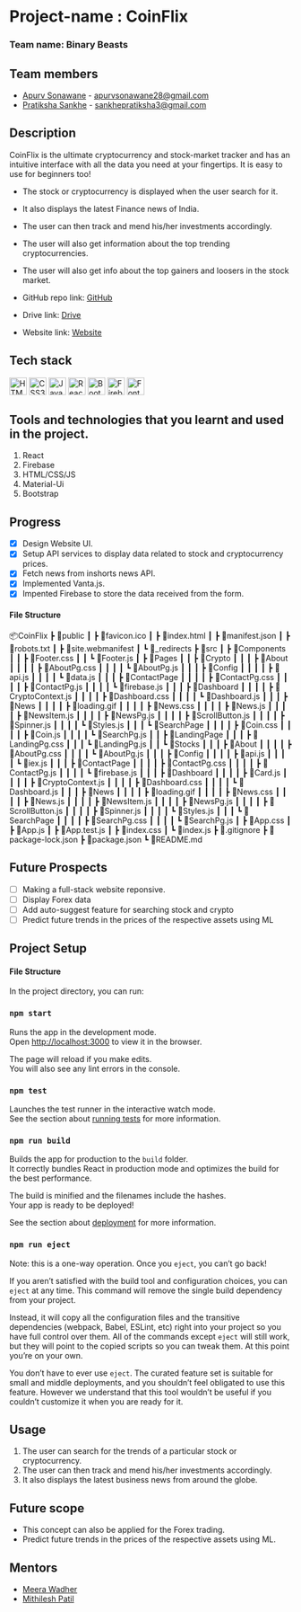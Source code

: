# Project-name : CoinFlix

### Team name: Binary Beasts

## Team members

* [Apurv Sonawane](https://github.com/Apurv428) - apurvsonawane28@gmail.com
* [Pratiksha Sankhe](https://github.com/psankhe28) - sankhepratiksha3@gmail.com

## Description

CoinFlix is the ultimate cryptocurrency and stock-market tracker and has an intuitive interface with all the data you need at your fingertips. It is easy to use for beginners too!

* The stock or cryptocurrency is displayed when the user search for it.
* It also displays the latest Finance news of India.
* The user can then track and mend his/her investments accordingly.
* The user will also get information about the top trending cryptocurrencies.
* The user will also get info about the top gainers and loosers in the stock market.

* GitHub repo link: [GitHub](https://github.com/Apurv428/CoinFlix)
* Drive link: [Drive](https://drive.google.com/drive/folders/1v1VVJW-2SXQJYHhatBgd1d-K5_nduqeS?usp=sharing)
* Website link: [Website](https://coinflix.vercel.app/)

## Tech stack

<a href="https://www.w3.org/TR/html5/" title="HTML5"><img src="https://github.com/get-icon/geticon/raw/master/icons/html-5.svg" alt="HTML5" width="31px" height="31px"></a>
<a href="https://www.w3.org/TR/CSS/" title="CSS3"><img src="https://github.com/get-icon/geticon/raw/master/icons/css-3.svg" alt="CSS3" width="31px" height="31px"></a>
<a href="https://developer.mozilla.org/en-US/docs/Web/JavaScript" title="JavaScript"><img src="https://github.com/get-icon/geticon/raw/master/icons/javascript.svg" alt="JavaScript" width="31px" height="31px"></a>
<a href="https://reactjs.org/" title="React"><img src="https://github.com/get-icon/geticon/raw/master/icons/react.svg" alt="React" width="31px" height="31px"></a>
<a href="https://getbootstrap.com/" title="Bootstrap"><img src="https://github.com/get-icon/geticon/blob/master/icons/bootstrap.svg" alt="Bootstrap" width="31px" height="31px"></a>
<a href="https://firebase.google.com/" title="Firebase"><img src="https://github.com/get-icon/geticon/blob/master/icons/firebase.svg" alt="Firebase" width="31px" height="31px"></a>
<a href="Fontawesome" title="Firebase"><img src="https://github.com/get-icon/geticon/blob/master/icons/font-awesome.svg" alt="Fontawesome" width="31px" height="31px"></a>

## Tools and technologies that you learnt and used in the project.

1. React
2. Firebase
3. HTML/CSS/JS
4. Material-Ui
5. Bootstrap

## Progress

- [x] Design Website UI.
- [x] Setup API services to display data related to stock and cryptocurrency prices.
- [x] Fetch news from inshorts news API.
- [x] Implemented Vanta.js.
- [x] Impented Firebase to store the data received from the form.

#### File Structure
📦CoinFlix
 ┣ 📂public
 ┃ ┣ 📜favicon.ico
 ┃ ┣ 📜index.html
 ┃ ┣ 📜manifest.json
 ┃ ┣ 📜robots.txt
 ┃ ┣ 📜site.webmanifest
 ┃ ┗ 📜_redirects
 ┣ 📂src
 ┃ ┣ 📂Components
 ┃ ┃ ┣ 📜Footer.css
 ┃ ┃ ┗ 📜Footer.js
 ┃ ┣ 📂Pages
 ┃ ┃ ┣ 📂Crypto
 ┃ ┃ ┃ ┣ 📂About
 ┃ ┃ ┃ ┃ ┣ 📜AboutPg.css
 ┃ ┃ ┃ ┃ ┗ 📜AboutPg.js
 ┃ ┃ ┃ ┣ 📂Config
 ┃ ┃ ┃ ┃ ┣ 📜api.js
 ┃ ┃ ┃ ┃ ┗ 📜data.js
 ┃ ┃ ┃ ┣ 📂ContactPage
 ┃ ┃ ┃ ┃ ┣ 📜ContactPg.css
 ┃ ┃ ┃ ┃ ┣ 📜ContactPg.js
 ┃ ┃ ┃ ┃ ┗ 📜firebase.js
 ┃ ┃ ┃ ┣ 📂Dashboard
 ┃ ┃ ┃ ┃ ┣ 📜CryptoContext.js
 ┃ ┃ ┃ ┃ ┣ 📜Dashboard.css
 ┃ ┃ ┃ ┃ ┗ 📜Dashboard.js
 ┃ ┃ ┃ ┣ 📂News
 ┃ ┃ ┃ ┃ ┣ 📜loading.gif
 ┃ ┃ ┃ ┃ ┣ 📜News.css
 ┃ ┃ ┃ ┃ ┣ 📜News.js
 ┃ ┃ ┃ ┃ ┣ 📜NewsItem.js
 ┃ ┃ ┃ ┃ ┣ 📜NewsPg.js
 ┃ ┃ ┃ ┃ ┣ 📜ScrollButton.js
 ┃ ┃ ┃ ┃ ┣ 📜Spinner.js
 ┃ ┃ ┃ ┃ ┗ 📜Styles.js
 ┃ ┃ ┃ ┗ 📂SearchPage
 ┃ ┃ ┃ ┃ ┣ 📜Coin.css
 ┃ ┃ ┃ ┃ ┣ 📜Coin.js
 ┃ ┃ ┃ ┃ ┗ 📜SearchPg.js
 ┃ ┃ ┣ 📂LandingPage
 ┃ ┃ ┃ ┣ 📜LandingPg.css
 ┃ ┃ ┃ ┗ 📜LandingPg.js
 ┃ ┃ ┗ 📂Stocks
 ┃ ┃ ┃ ┣ 📂About
 ┃ ┃ ┃ ┃ ┣ 📜AboutPg.css
 ┃ ┃ ┃ ┃ ┗ 📜AboutPg.js
 ┃ ┃ ┃ ┣ 📂Config
 ┃ ┃ ┃ ┃ ┣ 📜api.js
 ┃ ┃ ┃ ┃ ┗ 📜iex.js
 ┃ ┃ ┃ ┣ 📂ContactPage
 ┃ ┃ ┃ ┃ ┣ 📜ContactPg.css
 ┃ ┃ ┃ ┃ ┣ 📜ContactPg.js
 ┃ ┃ ┃ ┃ ┗ 📜firebase.js
 ┃ ┃ ┃ ┣ 📂Dashboard
 ┃ ┃ ┃ ┃ ┣ 📜Card.js
 ┃ ┃ ┃ ┃ ┣ 📜CryptoContext.js
 ┃ ┃ ┃ ┃ ┣ 📜Dashboard.css
 ┃ ┃ ┃ ┃ ┗ 📜Dashboard.js
 ┃ ┃ ┃ ┣ 📂News
 ┃ ┃ ┃ ┃ ┣ 📜loading.gif
 ┃ ┃ ┃ ┃ ┣ 📜News.css
 ┃ ┃ ┃ ┃ ┣ 📜News.js
 ┃ ┃ ┃ ┃ ┣ 📜NewsItem.js
 ┃ ┃ ┃ ┃ ┣ 📜NewsPg.js
 ┃ ┃ ┃ ┃ ┣ 📜ScrollButton.js
 ┃ ┃ ┃ ┃ ┣ 📜Spinner.js
 ┃ ┃ ┃ ┃ ┗ 📜Styles.js
 ┃ ┃ ┃ ┗ 📂SearchPage
 ┃ ┃ ┃ ┃ ┣ 📜SearchPg.css
 ┃ ┃ ┃ ┃ ┗ 📜SearchPg.js
 ┃ ┣ 📜App.css
 ┃ ┣ 📜App.js
 ┃ ┣ 📜App.test.js
 ┃ ┣ 📜index.css
 ┃ ┗ 📜index.js
 ┣ 📜.gitignore
 ┣ 📜package-lock.json
 ┣ 📜package.json
 ┗ 📜README.md
 
## Future Prospects

- [ ] Making a full-stack website reponsive.
- [ ] Display Forex data
- [ ] Add auto-suggest feature for searching stock and crypto
- [ ] Predict future trends in the prices of the respective assets using ML

## Project Setup

#### File Structure

In the project directory, you can run:

### `npm start`

Runs the app in the development mode.\
Open [http://localhost:3000](http://localhost:3000) to view it in the browser.

The page will reload if you make edits.\
You will also see any lint errors in the console.

### `npm test`

Launches the test runner in the interactive watch mode.\
See the section about [running tests](https://facebook.github.io/create-react-app/docs/running-tests) for more information.

### `npm run build`

Builds the app for production to the `build` folder.\
It correctly bundles React in production mode and optimizes the build for the best performance.

The build is minified and the filenames include the hashes.\
Your app is ready to be deployed!

See the section about [deployment](https://facebook.github.io/create-react-app/docs/deployment) for more information.

### `npm run eject`

Note: this is a one-way operation. Once you `eject`, you can’t go back!

If you aren’t satisfied with the build tool and configuration choices, you can `eject` at any time. This command will remove the single build dependency from your project.

Instead, it will copy all the configuration files and the transitive dependencies (webpack, Babel, ESLint, etc) right into your project so you have full control over them. All of the commands except `eject` will still work, but they will point to the copied scripts so you can tweak them. At this point you’re on your own.

You don’t have to ever use `eject`. The curated feature set is suitable for small and middle deployments, and you shouldn’t feel obligated to use this feature. However we understand that this tool wouldn’t be useful if you couldn’t customize it when you are ready for it.

## Usage

1. The user can search for the trends of a particular stock or cryptocurrency.
2. The user can then track and mend his/her investments accordingly.
3. It also displays the latest business news from around the globe.

## Future scope

* This concept can also be applied for the Forex trading.
* Predict future trends in the prices of the respective assets using ML.

## Mentors

* [Meera Wadher](https://github.com/Meera-W)
* [Mithilesh Patil](https://github.com/01mithilesh01)
